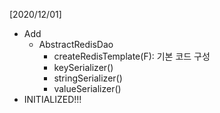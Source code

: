 [2020/12/01]
- Add
  + AbstractRedisDao
    - createRedisTemplate(F): 기본 코드 구성
    - keySerializer()
    - stringSerializer()
    - valueSerializer()
- INITIALIZED!!!
